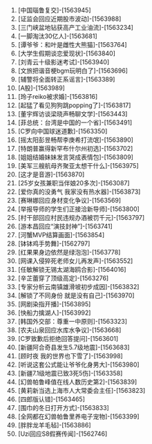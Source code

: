 
1. [中国瑙鲁复交]-[1563945]
1. [证监会回应近期股市波动]-[1563988]
1. [三门峡盆地钻获高产工业油流]-[1563234]
1. [一脚淘汰30亿人]-[1563681]
1. [谭爷爷：和叶是雌性大熊猫]-[1563764]
1. [大学生假期谈恋爱现状]-[1563840]
1. [刘青云十级影迷考试]-[1563940]
1. [文旅把谐音梗bgm玩明白了]-[1563696]
1. [辅警将全面转正系谣言]-[1563389]
1. [A股]-[1563989]
1. [玲子reiko被求婚]-[1563816]
1. [起猛了看见狗狗跳popping了]-[1563817]
1. [董宇辉访谈梁晓声畅聊文学]-[1563443]
1. [菲总统：台湾是中国的一个省]-[1563491]
1. [C罗向中国球迷道歉]-[1563350]
1. [摇太阳彭昱畅帮李庚希打流氓]-[1563890]
1. [特朗普赢得新罕布什尔州初选]-[1563702]
1. [姐姐结婚妹妹发言哭成表情包]-[1563809]
1. [美军三艘航母齐聚亚太想干什么]-[1563975]
1. [这才是音游]-[1563870]
1. [25岁女孩兼职当伴娘20多次]-[1563087]
1. [爱你真的没勇气 我家没有热水器]-[1563873]
1. [赛琳娜回应身材变化争议]-[1563569]
1. [举报导师的学生们正接洽新导师]-[1563800]
1. [村干部回应村民违规办酒被罚千元]-[1563797]
1. [游本昌回应“演技封神”]-[1563741]
1. [河蟹MVP结算画面]-[1563854]
1. [钵钵鸡手势舞]-[1562797]
1. [红果果身边依然是绿泡泡]-[1563778]
1. [网课入侵猝死老师女儿再发声]-[1563552]
1. [任敏解锁无锡太湖海鸥合影]-[1564016]
1. [辛芷蕾穿了顶级高定]-[1563276]
1. [专家分析云南镇雄滑坡初步成因]-[1563832]
1. [解锁了不同身份 就是没有自己]-[1563970]
1. [网剧染指开播]-[1563895]
1. [快船力擒湖人]-[1563992]
1. [韩国外交部：尊重一中原则]-[1563323]
1. [农夫山泉回应水库水争议]-[1563668]
1. [C罗致歉后拒绝回答提问]-[1563601]
1. [新疆阿合奇县发生5.7级地震]-[1563683]
1. [顾时夜 我的世界也下雪了]-[1563998]
1. [听说这套公式能让爷爷化身男大]-[1563980]
1. [新疆7.1级地震已致3死5伤]-[1563358]
1. [幻兽帕鲁峰值在线人数历史第2]-[1563839]
1. [黄莉新当选上海市人大常委会主任]-[1563823]
1. [四郎版认错]-[1563465]
1. [围巾的冬日打开方式]-[1563833]
1. [全网都在幻兽帕鲁里养电子宠物]-[1563399]
1. [胖胖龙羊毛毡]-[1563886]
1. [Uzi回应S8假赛传闻]-[1562746]